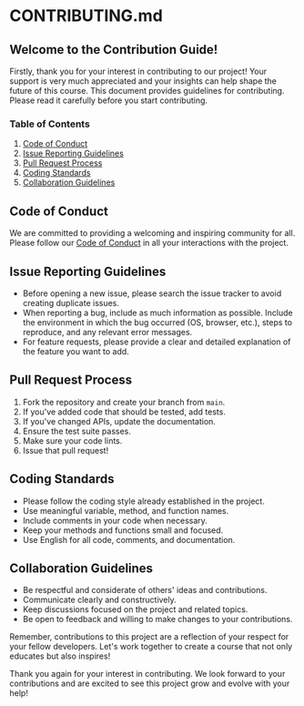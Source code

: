 # CONTRIBUTING.md

## Welcome to the Contribution Guide!

Firstly, thank you for your interest in contributing to our project! Your support is very much appreciated and your insights can help shape the future of this course. This document provides guidelines for contributing. Please read it carefully before you start contributing.

### Table of Contents

1. [Code of Conduct](#code-of-conduct)
2. [Issue Reporting Guidelines](#issue-reporting-guidelines)
3. [Pull Request Process](#pull-request-process)
4. [Coding Standards](#coding-standards)
5. [Collaboration Guidelines](#collaboration-guidelines)

## Code of Conduct

We are committed to providing a welcoming and inspiring community for all. Please follow our [Code of Conduct](CODE_OF_CONDUCT.md) in all your interactions with the project.

## Issue Reporting Guidelines

- Before opening a new issue, please search the issue tracker to avoid creating duplicate issues.
- When reporting a bug, include as much information as possible. Include the environment in which the bug occurred (OS, browser, etc.), steps to reproduce, and any relevant error messages.
- For feature requests, please provide a clear and detailed explanation of the feature you want to add.

## Pull Request Process

1. Fork the repository and create your branch from `main`.
2. If you've added code that should be tested, add tests.
3. If you've changed APIs, update the documentation.
4. Ensure the test suite passes.
5. Make sure your code lints.
6. Issue that pull request!

## Coding Standards

- Please follow the coding style already established in the project.
- Use meaningful variable, method, and function names.
- Include comments in your code when necessary.
- Keep your methods and functions small and focused.
- Use English for all code, comments, and documentation.

## Collaboration Guidelines

- Be respectful and considerate of others' ideas and contributions.
- Communicate clearly and constructively.
- Keep discussions focused on the project and related topics.
- Be open to feedback and willing to make changes to your contributions.

Remember, contributions to this project are a reflection of your respect for your fellow developers. Let's work together to create a course that not only educates but also inspires!

Thank you again for your interest in contributing. We look forward to your contributions and are excited to see this project grow and evolve with your help!
